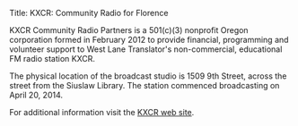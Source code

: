 Title: KXCR: Community Radio for Florence

KXCR Community Radio Partners is a 501(c)(3) nonprofit Oregon corporation
formed in February 2012 to provide financial, programming and volunteer
support to West Lane Translator's non-commercial, educational FM radio station
KXCR.

The physical location of the broadcast studio is 1509 9th Street, across the
street from the Siuslaw Library. The station commenced broadcasting on April
20, 2014.

For additional information visit the [KXCR web site](http://www.kxcr.net/).
